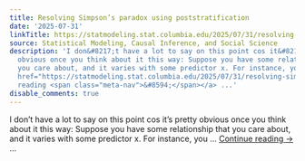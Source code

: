 ```yaml
---
title: Resolving Simpson’s paradox using poststratification
date: '2025-07-31'
linkTitle: https://statmodeling.stat.columbia.edu/2025/07/31/resolving-simpsons-paradox-using-poststratification/
source: Statistical Modeling, Causal Inference, and Social Science
description: 'I don&#8217;t have a lot to say on this point cos it&#8217;s pretty
  obvious once you think about it this way: Suppose you have some relationship that
  you care about, and it varies with some predictor x. For instance, you &#8230; <a
  href="https://statmodeling.stat.columbia.edu/2025/07/31/resolving-simpsons-paradox-using-poststratification/">Continue
  reading <span class="meta-nav">&#8594;</span></a> ...'
disable_comments: true
---
```

I don&#8217;t have a lot to say on this point cos it&#8217;s pretty obvious once you think about it this way: Suppose you have some relationship that you care about, and it varies with some predictor x. For instance, you &#8230; <a href="https://statmodeling.stat.columbia.edu/2025/07/31/resolving-simpsons-paradox-using-poststratification/">Continue reading <span class="meta-nav">&#8594;</span></a> ...